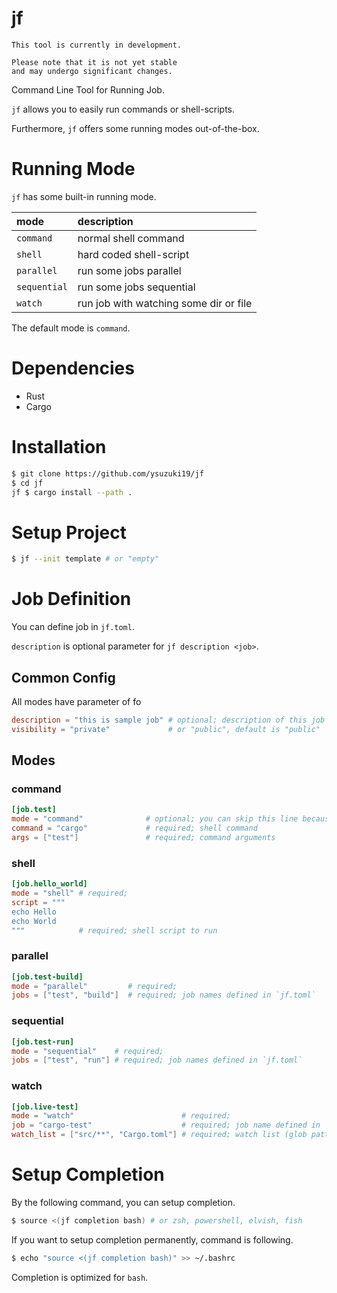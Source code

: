# jf

```
This tool is currently in development.

Please note that it is not yet stable
and may undergo significant changes.
```

Command Line Tool for Running Job.

`jf` allows you to easily run commands or shell-scripts.

Furthermore, `jf` offers some running modes out-of-the-box.

# Running Mode

`jf` has some built-in running mode.

| mode         | description                            |
| :----------- | :------------------------------------- |
| `command`    | normal shell command                   |
| `shell`      | hard coded shell-script                |
| `parallel`   | run some jobs parallel                 |
| `sequential` | run some jobs sequential               |
| `watch`      | run job with watching some dir or file |

The default mode is `command`.

# Dependencies

- Rust
- Cargo

# Installation

```bash
$ git clone https://github.com/ysuzuki19/jf
$ cd jf
jf $ cargo install --path .
```

# Setup Project

```bash
$ jf --init template # or "empty"
```

# Job Definition

You can define job in `jf.toml`.

`description` is optional parameter for `jf description <job>`.

## Common Config

All modes have parameter of fo

```toml
description = "this is sample job" # optional; description of this job for `jf description <job>`
visibility = "private"             # or "public", default is "public"
```

## Modes

### command

```toml
[job.test]
mode = "command"              # optional; you can skip this line because default mode is "command"
command = "cargo"             # required; shell command
args = ["test"]               # required; command arguments
```

### shell

```toml
[job.hello_world]
mode = "shell" # required;
script = """
echo Hello
echo World
"""            # required; shell script to run
```

### parallel

```toml
[job.test-build]
mode = "parallel"         # required;
jobs = ["test", "build"]  # required; job names defined in `jf.toml`
```

### sequential

```toml
[job.test-run]
mode = "sequential"    # required;
jobs = ["test", "run"] # required; job names defined in `jf.toml`
```

### watch

```toml
[job.live-test]
mode = "watch"                        # required;
job = "cargo-test"                    # required; job name defined in `jf.toml`
watch_list = ["src/**", "Cargo.toml"] # required; watch list (glob pattern)
```

# Setup Completion

By the following command, you can setup completion.

```bash
$ source <(jf completion bash) # or zsh, powershell, elvish, fish
```

If you want to setup completion permanently, command is following.

```bash
$ echo "source <(jf completion bash)" >> ~/.bashrc
```

Completion is optimized for `bash`.
